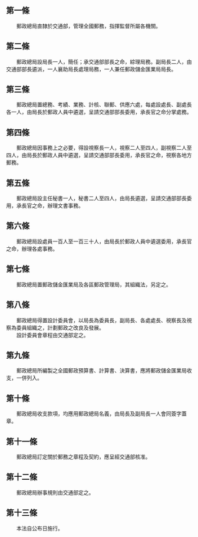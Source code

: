 第一條 
-------
　　郵政總局直隸於交通部，管理全國郵務，指揮監督所屬各機關。  


第二條 
-------
　　郵政總局設局長一人，簡任；承交通部部長之命，綜理局務。副局長二人，由交通部部長遴派，一人襄助局長處理局務，一人兼任郵政儲金匯業局局長。  


第三條 
-------
　　郵政總局置總務、考績、業務、計核、聯郵、供應六處，每處設處長、副處長各一人，由局長於郵政人員中遴選，呈請交通部部長委用，承長官之命分掌處務。  


第四條 
-------
　　郵政總局因事務上之必要，得設視察長一人，視察二人至四人，副視察二人至四人，由局長於郵政人員中遴選，呈請交通部部長委用，承長官之命，視察各地方郵務。  


第五條 
-------
　　郵政總局設主任秘書一人，秘書二人至四人，由局長遴選，呈請交通部部長委用，承長官之命，辦理文書事務。  


第六條 
-------
　　郵政總局設處員一百人至一百三十人，由局長於郵政人員中遴選委用，承長官之命，辦理各處事務。  


第七條 
-------
　　郵政總局置郵政儲金匯業局及各區郵政管理局，其組織法，另定之。  


第八條 
-------
　　郵政總局得置設計委員會，以局長為委員長，副局長、各處處長、視察長及視察為委員組織之，計劃郵政之改良及發展。  
　　設計委員會章程由交通部定之。  


第九條 
-------
　　郵政總局所編製之全國郵政預算書、計算書、決算書，應將郵政儲金匯業局收支，一併列入。  


第十條 
-------
　　郵政總局收支款項，均應用郵政總局名義，由局長及副局長一人會同簽字蓋章。  


第十一條 
---------
　　郵政總局訂定關於郵務之章程及契約，應呈經交通部核准。  


第十二條 
---------
　　郵政總局辦事規則由交通部定之。  


第十三條 
---------
　　本法自公布日施行。